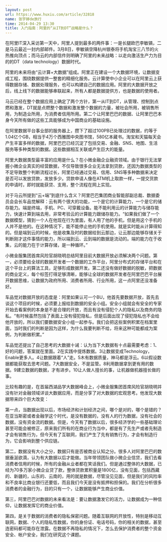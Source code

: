 ```yaml
---
layout: post
url: https://www.huxiu.com/article/32818
name: 张宇婷de旅行
time: 2014-04-29 13:30
title: 入门指南：阿里的“从IT到DT”战略是什么？
---
```

在阿里IT深入采访第一天中，阿里人提到最多的两件事：一是长腿欧巴李敏镐，二是马云最近一封内部邮件。3月8日，李敏镐空降杭州银泰将手机淘宝三八节的火热推向顶点；而马云的内部信件则明确了阿里的未来战略：以走向激活生产力为目的的DT（data technology）数据时代。

阿里的未来将由“云计算+大数据”组成。阿里正在建设一个大数据环境，让数据变成工程，围绕数据提供一整套的精细化服务。云计算使中小企业可以在阿里云上获得数据存储、数据处理服务，也可以构建自己的数据应用。阿里的大数据开放之后，线上线下的数据能够串联起来，所有人都是数据提供方，也是数据的使用者。

马云已经在整个数据应用上确定了两个方针，第一从IT到DT，从管理、控制到点燃和激发，DT就是点燃整个数据和激发整个数据的力量，被社会所用，被销售所用，为制造业所用，为消费者信用所用。第二个让阿里巴巴的数据、让阿里巴巴本身今天所有做的这些工具能够成为中国商业的基础设施。

在阿里数据平台事业部的服务器上，攒下了超过100PB已处理过的数据，约等于1.04亿个GB，相当于4万个西雅图中央图书馆，580亿本藏书。淘宝和天猫每天会产生丰富多样的数据，阿里巴巴已经沉淀了包括交易、金融、SNS、地图、生活服务等多种类型的数据。这些数据相互关联或产生巨大的能量。

阿里大数据类型最丰富的应用是什么？在小微金融企业融资领域。由于银行无法掌握小微企业真实的经营数据，不仅导致很多企业无法拿到贷款，还因为数据类型的不足导致整个判断流程过长，阿里已经通过交易、信用、SNS等多种数据来决定是否可以发放贷款，发放多少。贷款申请人像在ATM机上取款一样，一提交货款的申请时，即时就能获贷、支用，整个流程在网上实现。

对于马云所提到“云+端”到底什么含义？阿里巴巴集团商业智能部副总裁、数据委员会会长车品觉解释：云有两个很大的功能，一个是它的计算能力，一个是它的储存能力。端是终端，手机、PC、可穿戴设备。能不能利用云的计算能力与储存能力，快速计算到端去用，非常考验云的计算能力跟储存能力。“如果我们做了一个数据模型，猜到一个人在他现在行为里面，有人用了他的手机，但是用这个手机的人并不是他的。在这种情况下，能不能停止他的手机使用。就是实时能从计算得知的。但是端到云的时候，他是收集及时的数据给到云那边，让云那边能够存储关于判断刚才这件事情的能力，所以端到云、云到端的数据是流动的。端的能力在于收集，云的能力在于计算存储，是一种循环。”

小微金服集团首席风险官胡晓明总结阿里目前大数据开放必须解决两个问题。第一，必须要给全球的数据开发者一个数据的工作平台，阿里分布式的存储平台和在这个平台上的算法工具，足够形成数据开发。第二还没有做好数据的脱敏，把数据的商业定义，每个标签打得足够清晰，能够让全球的数据开发者在阿里巴巴平台展开数据思维，让数据为政府所用、消费者所用、行业所用，这一点阿里还没准备好。

车品觉对数据开放的态度是：阿里如果认可一个BU，他首先要数据开放，首先去谈这个项目的时候，必须要上报给到数据的安全小组。安全小组就会有安全的专家开始去看案例的本身是不是合理的开放，而且有没有侵犯个人的隐私以及商务的隐私。“有时候虽然包括了表面上没有侵犯隐私，但是后面出现了侵犯隐私也不会给他开放的，所以我们要数据安全小组一起参与。我们会把这些案例积累在档案里面，当时我们的判断是因为这样，为什么我要判断不给，将来这种可能都成为案例，为判断做积累。”

车品觉还提出了自己思考的大数据十诫：认为当下大数据有十点最需要考虑：1、好的问题，答案就在里面。2在实践中提炼数据。3让数据变成Technology，Enable更多人。4让数据跟着“人”走。5木有数据质量，神马都是浮云。6以假设数据都能获取去思考问题。7大数据安全，不是监管。8利用数据拿到更有用的数据。9建立数据的数据，才有进步。10让人做人擅长的事，让机器做机器擅长做的事。

比较有趣的是，在首届西湖品学大数据峰会上，小微金服集团首席风险官胡晓明并没有针对金融领域详谈大数据应用，而是分享了对大数据的宏观思考。他发现大数据带来四个巨大改变：

第一点，当数据出现以后，市场经济和计划经济之间，哪个是对的，哪个是错的？在亚当斯密或者金融学这个时代，是没有数据的，没有人的行为数据，没有社会的数据，没有资金流的数据。但是，今天有了数据以后，很多经济学的一些基础理论甚至可能会被修正，原来我们所有的在商业行为当中，都是有了先生产或者先制造才会有销售行为，但今天有了互联网，我们产生了先有销售行为，才会有制造行为，它会影响到整个供应链。

第二，数据没有大小之分，数据只有是否被商业认知之分。很多人对阿里巴巴的数据垂涎欲滴，认为有大数据以后才能做。当年带领团队做小微企业信贷，我们去看消费者信用的时候，所有的金融从业者都在笑话我们。但是通过整体的大数据，已经为70多万家小微企业贷了款，整体贷款累积量是1800亿，没有见面，包括西藏的、新疆的，山东的、云南的，用的就是数据，尽管没见见面，但是我们的风险率和不良率比商业银行还要低，而且我们今天是没有抵押和担保的。我们在分析很多消费者的金融行为，目的只有一个，让数据能够产生商业价值。

第三，阿里巴巴对数据的未来看法是：要让数据激发它的活力，让数据成为一种信仰，让数据发挥它的商业价值。

第四，是关于数据的消费者的隐私保密问题。随着互联网的开放性，特别是移动互联网，数据、个人的隐私性数据，你的身份证、电话号码，你的相关的数据，甚至连密码都可能存在泄露。在数据不再隐私的情况下，怎么去保护消费者的整个资金安全、帐户安全，我们在研究这个课题。

